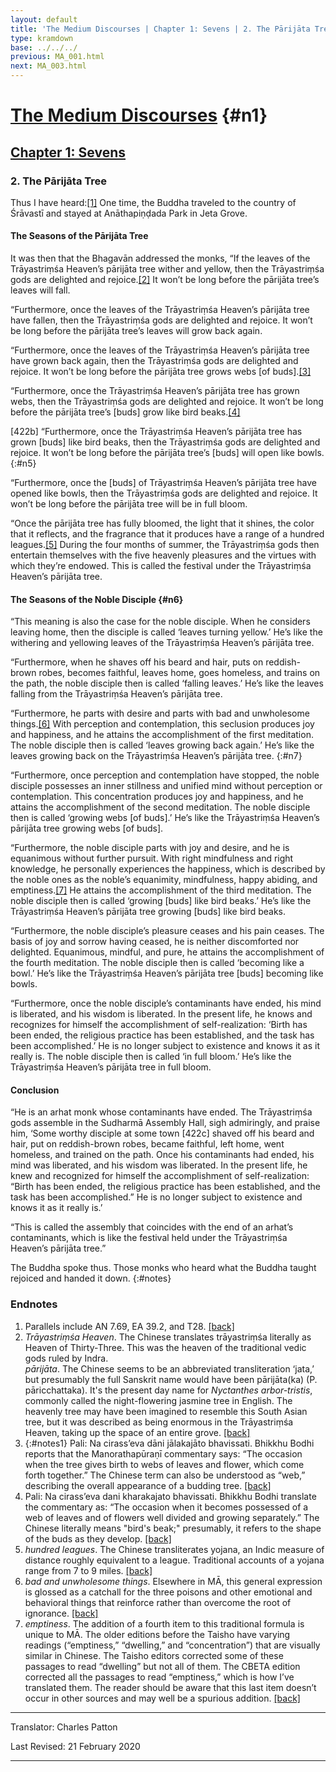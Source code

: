 ```yaml
---
layout: default
title: 'The Medium Discourses | Chapter 1: Sevens | 2. The Pārijāta Tree'
type: kramdown
base: ../../../
previous: MA_001.html
next: MA_003.html
---
```

# [The Medium Discourses](../../index.html) {#n1}
## [Chapter 1: Sevens](index.html)
### 2. The Pārijāta Tree

Thus I have heard:[\[1\]](#notes) One time, the Buddha traveled to the country of Śrāvastī and stayed at Anāthapiṇḍada Park in Jeta Grove.

#### The Seasons of the Pārijāta Tree

It was then that the Bhagavān addressed the monks, “If the leaves of the Trāyastriṃśa Heaven’s pārijāta tree  wither and yellow, then the Trāyastriṃśa gods  are delighted and rejoice.[\[2\]](#notes) It won’t be long before the pārijāta tree’s leaves will fall.

“Furthermore, once the leaves of the Trāyastriṃśa Heaven’s pārijāta tree have fallen, then the Trāyastriṃśa gods are delighted and rejoice. It won’t be long before the pārijāta tree’s leaves will grow back again.

“Furthermore, once the leaves of the Trāyastriṃśa Heaven’s pārijāta tree have grown back again, then the Trāyastriṃśa gods are delighted and rejoice. It won’t be long before the pārijāta tree grows webs [of buds].[\[3\]](#notes)

“Furthermore, once the Trāyastriṃśa Heaven’s pārijāta tree has grown webs, then the Trāyastriṃśa gods are delighted and rejoice. It won’t be long before the pārijāta tree’s [buds] grow like bird beaks.[\[4\]](#notes)

[422b] “Furthermore, once the Trāyastriṃśa Heaven’s pārijāta tree has grown [buds] like bird beaks, then the Trāyastriṃśa gods are delighted and rejoice. It won’t be long before the pārijāta tree’s [buds] will open like bowls.
{:#n5}

“Furthermore, once the [buds] of Trāyastriṃśa Heaven’s pārijāta tree have opened like bowls, then the Trāyastriṃśa gods are delighted and rejoice. It won’t be long before the pārijāta tree will be in full bloom.

“Once the pārijāta tree has fully bloomed, the light that it shines, the color that it reflects, and the fragrance that it produces have a range of a hundred leagues.[\[5\]](#notes1) During the four months of summer, the Trāyastriṃśa gods then entertain themselves with the five heavenly pleasures and the virtues with which they’re endowed. This is called the festival under the Trāyastriṃśa Heaven’s pārijāta tree.

#### The Seasons of the Noble Disciple {#n6}

“This meaning is also the case for the noble disciple. When he considers leaving home, then the disciple is called ‘leaves turning yellow.’ He’s like the withering and yellowing leaves of the Trāyastriṃśa Heaven’s pārijāta tree.

“Furthermore, when he shaves off his beard and hair, puts on reddish-brown robes, becomes faithful, leaves home, goes homeless, and trains on the path, the noble disciple then is called ‘falling leaves.’ He’s like the leaves falling from the Trāyastriṃśa Heaven’s pārijāta tree.

“Furthermore, he parts with desire and parts with bad and unwholesome things.[\[6\]](#notes1) With perception and contemplation, this seclusion produces joy and happiness, and he attains the accomplishment of the first meditation. The noble disciple then is called ‘leaves growing back again.’ He’s like the leaves growing back on the Trāyastriṃśa Heaven’s pārijāta tree.
{:#n7}

“Furthermore, once perception and contemplation have stopped, the noble disciple possesses an inner stillness and unified mind without perception or contemplation. This concentration produces joy and happiness, and he attains the accomplishment of the second meditation. The noble disciple then is called ‘growing webs [of buds].’ He’s like the Trāyastriṃśa Heaven’s pārijāta tree growing webs [of buds].

“Furthermore, the noble disciple parts with joy and desire, and he is equanimous without further pursuit. With right mindfulness and right knowledge, he personally experiences the happiness, which is described by the noble ones as the noble’s equanimity, mindfulness, happy abiding, and emptiness.[\[7\]](#notes1) He attains the accomplishment of the third meditation. The noble disciple then is called ‘growing [buds] like bird beaks.’ He’s like the Trāyastriṃśa Heaven’s pārijāta tree growing [buds] like bird beaks.

“Furthermore, the noble disciple’s pleasure ceases and his pain ceases. The basis of joy and sorrow having ceased, he is neither discomforted nor delighted. Equanimous, mindful, and pure, he attains the accomplishment of the fourth meditation. The noble disciple then is called ‘becoming like a bowl.’ He’s like the Trāyastriṃśa Heaven’s pārijāta tree [buds] becoming like bowls.

“Furthermore, once the noble disciple’s contaminants have ended, his mind is liberated, and his wisdom is liberated. In the present life, he knows and recognizes for himself the accomplishment of self-realization: ‘Birth has been ended, the religious practice has been established, and the task has been accomplished.’ He is no longer subject to existence and knows it as it really is. The noble disciple then is called ‘in full bloom.’ He’s like the Trāyastriṃśa Heaven’s pārijāta tree in full bloom.

#### Conclusion

“He is an arhat monk whose contaminants have ended. The Trāyastriṃśa gods assemble in the Sudharmā Assembly Hall, sigh admiringly, and praise him, ‘Some worthy disciple at some town [422c] shaved off his beard and hair, put on reddish-brown robes, became faithful, left home, went homeless, and trained on the path. Once his contaminants had ended, his mind was liberated, and his wisdom was liberated. In the present life, he knew and recognized for himself the accomplishment of self-realization: “Birth has been ended, the religious practice has been established, and the task has been accomplished.” He is no longer subject to existence and knows it as it really is.’

“This is called the assembly that coincides with the end of an arhat’s contaminants, which is like the festival held under the Trāyastriṃśa Heaven’s pārijāta tree.”

The Buddha spoke thus. Those monks who heard what the Buddha taught rejoiced and handed it down.
{:#notes}

### Endnotes
1. Parallels include AN 7.69, EA 39.2, and T28. [\[back\]](#n1)
2. *Trāyastriṃśa Heaven*. The Chinese translates trāyastriṃśa literally as Heaven of Thirty-Three. This was the heaven of the traditional vedic gods ruled by Indra.  
*pārijāta*. The Chinese seems to be an abbreviated transliteration ‘jata,’ but presumably the full Sanskrit name would have been pārijāta(ka) (P. pāricchattaka). It's the present day name for *Nyctanthes arbor-tristis*, commonly called the night-flowering jasmine tree in English. The heavenly tree may have been imagined to resemble this South Asian tree, but it was described as being enormous in the Trāyastriṃśa Heaven, taking up the space of an entire grove. [\[back\]](#n1)
3. {:#notes1} Pali: Na cirass’eva dāni jālakajāto bhavissati. Bhikkhu Bodhi reports that the Manorathapūraṇī commentary says: “The occasion when the tree gives birth to webs of leaves and flower, which come forth together.” The Chinese term can also be understood as “web,” describing the overall appearance of a budding tree. [\[back\]](#n1)
4. Pali: Na cirass’eva dani kharakajato bhavissati. Bhikkhu Bodhi translate the commentary as: “The occasion when it becomes possessed of a web of leaves and of flowers well divided and growing separately.” The Chinese literally means "bird's beak;" presumably, it refers to the shape of the buds as they develop. [\[back\]](#n1)
5. *hundred leagues*. The Chinese transliterates yojana, an Indic measure of distance roughly equivalent to a league. Traditional accounts of a yojana range from 7 to 9 miles. [\[back\]](#n5)
6. *bad and unwholesome things*. Elsewhere in MĀ, this general expression is glossed as a catchall for the three poisons and other emotional and behavioral things that reinforce rather than overcome the root of ignorance. [\[back\]](#n6)
7. *emptiness*. The addition of a fourth item to this traditional formula is unique to MĀ. The older editions before the Taisho have varying readings (“emptiness,” “dwelling,” and “concentration”) that are visually similar in Chinese. The Taisho editors corrected some of these passages to read “dwelling” but not all of them. The CBETA edition corrected all the passages to read “emptiness,” which is how I’ve translated them. The reader should be aware that this last item doesn’t occur in other sources and may well be a spurious addition. [\[back\]](#n7)

---

Translator: Charles Patton

Last Revised: 21 February 2020

---
